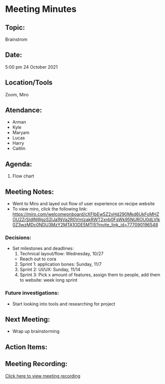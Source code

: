 # Meeting Minutes</h1>

## Topic: 
Brainstrom

## Date:
5:00 pm
24 October 2021 

## Location/Tools
Zoom, Miro

## Atendance:
- Arman
- Kyle
- Maryam
- Lucas
- Harry
- Caitlin

##  Agenda:

1. Flow chart

##  Meeting Notes: 
- Went to Miro and layed out flow of user experience on recipe website 
- To view miro, click the following link: https://miro.com/welcomeonboard/cXFIbEw5Z2xHd290Mkd6UkFoMHZOU2ZrSldlNWgzS2lJa1NVa2R0VmIzakRWT2xnb0FsWk95NUROU0dLVlk0Z3wzMDc0NDU3MzY2MTA1ODE5MTI5?invite_link_id=777090196548
### Decisions:
- Set milestones and deadlines: 
  1. Technical layout/flow: Wednesday, 10/27
  	- Reach out to cora 
  2. Sprint 1: application bones: Sunday, 11/7
  3. Sprint 2: UI/UX: Sunday, 11/14
  4. Sprint 3: Pick x amount of features, assign them to people, add them to website: week long sprint

### Future investigations: 
- Start looking into tools and researching for project
  
## Next Meeting:
- Wrap up brainstorming 
  
## Action Items:

## Meeting Recording:
[Click here to view meeting recording](https://drive.google.com/file/d/1-FGV-iRLmf6OldAIyzEZOla95voPuQLg/view?usp=sharing)
